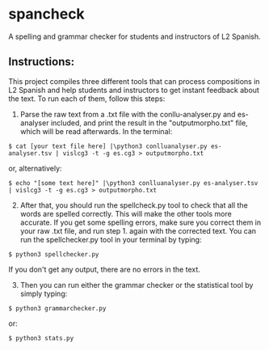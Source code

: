 # spancheck

A spelling and grammar checker for students and instructors of L2 Spanish.

## Instructions:

This project compiles three different tools that can process compositions in L2 Spanish and help students and instructors to get instant feedback about the text. To run each of them, follow this steps:

1. Parse the raw text from a .txt file with the conllu-analyser.py and es-analyser included, and print the result in the "outputmorpho.txt" file, which will be read afterwards. In the terminal:

```
$ cat [your text file here] |\python3 conlluanalyser.py es-analyser.tsv | vislcg3 -t -g es.cg3 > outputmorpho.txt
```
or, alternatively:

```
$ echo "[some text here]" |\python3 conlluanalyser.py es-analyser.tsv | vislcg3 -t -g es.cg3 > outputmorpho.txt
```


2. After that, you should run the spellcheck.py tool to check that all the words are spelled correctly. This will make the other tools more accurate. If you get some spelling errors, make sure you correct them in your raw .txt file, and run step 1. again with the corrected text. You can run the spellchecker.py tool in your terminal by typing:

```
$ python3 spellchecker.py
```

If you don't get any output, there are no errors in the text.


3. Then you can run either the grammar checker or the statistical tool by simply typing:

```
$ python3 grammarchecker.py
```

or:

```
$ python3 stats.py
```
